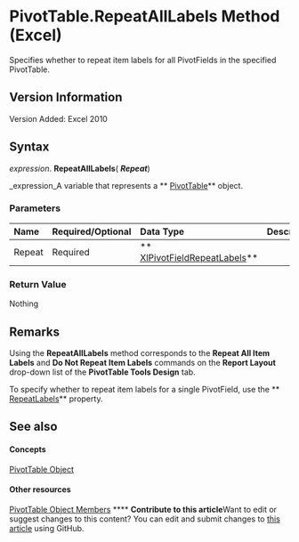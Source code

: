 
# PivotTable.RepeatAllLabels Method (Excel)

Specifies whether to repeat item labels for all PivotFields in the specified PivotTable.


## Version Information

Version Added: Excel 2010 


## Syntax

 _expression_. **RepeatAllLabels**( **_Repeat_**)

 _expression_A variable that represents a  ** [PivotTable](a9c1d4a0-78a9-f9a6-6daf-91cb63e45842.md)** object.


### Parameters



|**Name**|**Required/Optional**|**Data Type**|**Description**|
|:-----|:-----|:-----|:-----|
|Repeat|Required| ** [XlPivotFieldRepeatLabels](58fe7df4-8704-ca81-1278-03906045a7f1.md)**||

### Return Value

Nothing


## Remarks

Using the  **RepeatAllLabels** method corresponds to the **Repeat All Item Labels** and **Do Not Repeat Item Labels** commands on the **Report Layout** drop-down list of the **PivotTable Tools Design** tab.

To specify whether to repeat item labels for a single PivotField, use the  ** [RepeatLabels](abc7e5f7-4633-38b3-d5a8-41bfa463077d.md)** property.


## See also


#### Concepts


 [PivotTable Object](a9c1d4a0-78a9-f9a6-6daf-91cb63e45842.md)
#### Other resources


 [PivotTable Object Members](8e8d1692-cf32-63c6-a1f6-54ddcc2a4964.md)
****   **Contribute to this article**Want to edit or suggest changes to this content? You can edit and submit changes to  [this article](https://github.com/jhershey00/VBA_Excel_Test/OpenXMLCon/articles/4ca1a7fa-4db6-20da-e37b-37445fee30cf.md) using GitHub.

